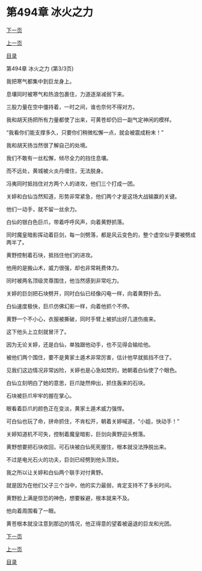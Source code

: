 <h1>第494章   冰火之力</h1>
            <div><p><a href="./1482_%E7%AC%AC495%E7%AB%A0_%E4%B8%8D%E6%88%90%E5%8A%9F%E4%BE%BF%E6%88%90%E4%BB%81.md">下一页</a></p><p><a href="./1480_%E7%AC%AC494%E7%AB%A0_%E5%86%B0%E7%81%AB%E4%B9%8B%E5%8A%9B.md">上一页</a></p><p><a href="../">目录</a></p></div>
            <div><p>第494章   冰火之力 (第3/3页)</p><p>我把寒气都集中到巨龙身上。</p><p>息壤同时被寒气和热浪包裹住，力道逐渐减弱下来。</p><p>三股力量在空中僵持着，一时之间，谁也奈何不得对方。</p><p>我和胡天扬把所有力量都使了出来，可黄苍却仍旧一副气定神闲的模样。</p><p>“我看你们能支撑多久，只要你们稍微松懈一点，就会被震成粉末！”</p><p>我和胡天扬当然很了解自己的处境。</p><p>我们不敢有一丝松懈，倾尽全力的挡住息壤。</p><p>而不远处，黄城被火炎丹缠住，无法脱身。</p><p>冯夷同时抵挡住对方两个人的进攻，他们三个打成一团。</p><p>关婷和白仙当然知道，形势非常紧急，他们两个才是这场大战输赢的关键。</p><p>他们一动手，就不留一丝余力。</p><p>白仙的银白色巨爪，带着呼呼风声，向着黄野抓落。</p><p>同时魔皇暗影挥动着巨剑，每一剑劈落，都是风云变色的，整个虚空似乎要被劈成两半了。</p><p>黄野控制着石块，抵挡住他们的进攻。</p><p>他用的是搬山术，威力很强，却也非常耗费体力。</p><p>同时被两名顶级灵尊围住，他当然感到非常吃力。</p><p>关婷的巨剑把石块劈开，同时白仙已经像闪电一样，向着黄野扑去。</p><p>白仙速度极快，巨爪仿佛幻影一样，向着他抓个不停。</p><p>黄野一个不小心，衣服被撕破，同时手臂上被抓出好几道伤痕来。</p><p>这下他头上立刻就冒汗了。</p><p>因为无论关婷，还是白仙，单独跟他动手，也不见得会输给他。</p><p>被他们两个围住，要不是黄家土遁术非常厉害，估计他早就抵挡不住了。</p><p>见我们这边情况非常凶险，关婷也是心急如焚的，她朝着白仙使了个眼色。</p><p>白仙立刻明白了她的意思，巨爪陡然伸出，抓住轰来的石块。</p><p>石块被巨爪牢牢的握在掌心。</p><p>眼看着巨爪的颜色正在变淡，黄家土遁术威力强悍。</p><p>可白仙也玩了命，拼命抓住，不肯松开，朝着关婷喊道，“小姐，快动手！”</p><p>关婷知道机不可失，控制着魔皇暗影，巨剑向黄野迎头劈落。</p><p>黄野想要把石块收回，可石块被白仙死死握住，根本就没法挣脱出来。</p><p>不过是电光石火的功夫，巨剑已经劈到他头顶处。</p><p>我之所以让关婷和白仙两个联手对付黄野。</p><p>就是因为在他们父子三个当中，他的实力最弱，肯定支持不了多长时间。</p><p>黄野脸上满是惊恐的神色，想要躲避，根本就来不及。</p><p>他向着周围看了一眼。</p><p>黄苍根本就没注意到那边的情况，他正得意的望着被逼退的巨龙和光团。</p></div>
            <div><p><a href="./1482_%E7%AC%AC495%E7%AB%A0_%E4%B8%8D%E6%88%90%E5%8A%9F%E4%BE%BF%E6%88%90%E4%BB%81.md">下一页</a></p><p><a href="./1480_%E7%AC%AC494%E7%AB%A0_%E5%86%B0%E7%81%AB%E4%B9%8B%E5%8A%9B.md">上一页</a></p><p><a href="../">目录</a></p></div>